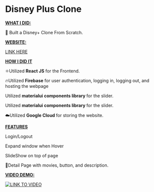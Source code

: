 # Disney Plus Clone




<b><u> WHAT I DID:  </u></b>

🎨 Built a Disney+ Clone From Scratch.



<b><u>WEBSITE: </u></b>

<a href = "https://disney-plus-clone-2021.web.app"/> LINK HERE </a>



<b><u> HOW I DID IT </u></b>

⚛️Utilized <b>React JS</b> for the Frontend.


🔥Utilized <b>Firebase</b> for user authentication, logging in, logging out, and hosting the webpage


Utilized <b> materialui components library </b> for the slider. 


Utilized <b> materialui components library </b> for the slider. 


☁️Utilized <b> Google Cloud </b> for storing the website. 



<b><u>FEATURES</u></b>


Login/Logout



Expand window when Hover



SlideShow on top of page



🎥Detail Page with movies, button, and description. 




<b><u> VIDEO DEMO: </u></b>


[![LINK TO VIDEO](https://img.youtube.com/vi/bpXGvAG4-HI/0.jpg)](https://www.youtube.com/watch?v=bpXGvAG4-HI)
